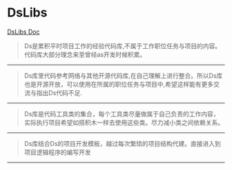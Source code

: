 # DsLibs

[DsLibs Doc]( https://lqloveball.github.io/DsLibsDocs/)
> Ds是累积平时项目工作的经验代码库,不属于工作职位任务与项目的内容。代码库大部分理念来至曾经as开发时候积累。

---

> Ds库里代码参考网络与其他开源代码库,在自己理解上进行整合。所以Ds库也是开源开放，可以使用在所属的职位任务与项目中,希望这样能有更多交流与指出Ds代码不足.

---

> Ds库是代码工具类的集合，每个工具类尽量做属于自己负责的工作内容，实际执行项目希望如搭积木一样去使用这些类。尽力减小类之间依赖关系。

---

> Ds库结合Ds的项目开发模板，越过每次繁琐的项目结构代建。直接进入到项目逻辑程序的编写开发

---
